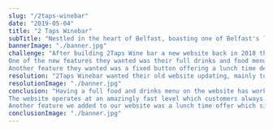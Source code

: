 ```yaml
---
slug: "/2taps-winebar"
date: "2019-05-04"
title: "2 Taps Winebar"
subTitle: "Nestled in the heart of Belfast, boasting one of Belfast's largest outdoor dining experiences. 2Taps is the perfect place to meet, relax, share food and soak up the atmosphere"
bannerImage: "./banner.jpg"
challenge: "After building 2Taps Wine bar a new website back in 2018 they have kept us busy with updating it and adding new features. 
One of the new features they wanted was their full drinks and food menu to be on the website. They were doing away with food & drinks menus and would now use the website as their full menu. Customers would now scan a QR code on arrival which directs them straight to the website and menu. The website had to run fast and responsive to mobile phone layouts. 
Another feature they wanted was a fixed button offering a lunch time deal. The offer must be placed on the top right-hand side of the website."
resolution: "2Taps Winebar wanted their old website updating, mainly to increase"
resolutionImage: "./banner.jpg"
conclusion: "Having a full food and drinks menu on the website has worked extremely well for us. Now customers can not only access our menu when dining but also at home or work for example. 
The website operates at an amazingly fast level which customers always give great feed back on. Using QR codes on arrival directing them to our website and menus is very handy. If you decide to change something that maybe is not selling well or have run out of a certain item, you can just take it off the menu straight away. Saving time and printing costs. Great for marketing your business, updating your website, adding new items and offers, pushing best sellers.
Another feature we added to our website was a lunch time offer which sits on the top right of the screen, once entering the website. This meant for example if customers were having dinner, they would also see our lunchtime deal and could plan to come back for lunch a day."
conclusionImage: "./banner.jpg"
---
```

